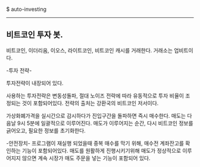 $ auto-investing

----------------------
비트코인 투자 봇.
----------------------

비트코인, 이더리움, 이오스, 라이트코인, 비트코인 캐시를 거래한다.
거래소는 업비트이다.

-투자 전략-

투자전략이 내장되어 있다.

사용하는 투자전략은 변동성돌파, 절대 노이즈 전략에 따라 유동적으로 투자 비율이 조정되는 것이 포함되어있다.
전략의 출처는 강환국의 비트코인 저서이다.

가상화폐가격을 실시간으로 감시하다가 진입구간을 돌파하면 즉시 매수한다.
매도는 다음날 9시 5분에 일괄적으로 이루어진다.
매도가 이루어지는 순간, 다시 비트코인 정보를 긁어오고, 필요한 정보를 초기화한다.

-안전장치-
프로그램이 재실행 되었을때 중복 매수를 막기 위해, 매수전 계좌잔고를 확인하는 기능이 포함되어있다.
매도를 원활하게 진행시키기위해 매도가 정상적으로 이루어지지 않으면 계속 시장가 매도 주문을 넣는 기능이 포함되어 있다.
